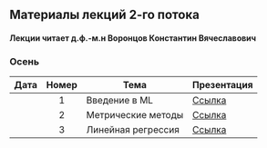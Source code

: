 ## Материалы лекций 2-го потока 
#### Лекции читает д.ф.-м.н Воронцов Константин Вячеславович

### Осень

| Дата | Номер | Тема | Презентация |
| :---: | :---: | --- | --- |
|  | 1 | Введение в ML |  [Ссылка](https://github.com/MSU-ML-COURSE/ML-COURSE-24-25/blob/main/slides/2_stream/msu24-intro.pdf) | 
|  | 2 | Метрические методы |  [Ссылка](https://github.com/MSU-ML-COURSE/ML-COURSE-24-25/blob/main/slides/2_stream/msu24-metric.pdf) | 
|  | 3 | Линейная регрессия |  [Ссылка](https://github.com/MSU-ML-COURSE/ML-COURSE-24-25/blob/main/slides/2_stream/msu24-lin-regr.pdf) | 

